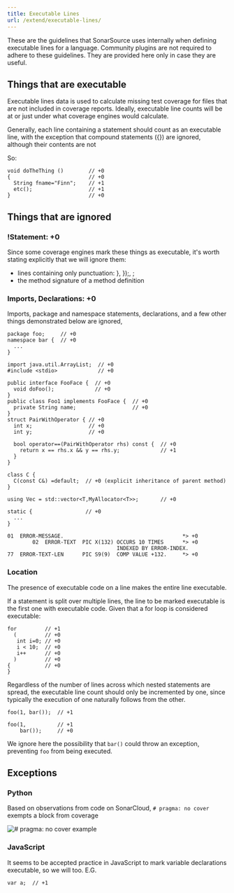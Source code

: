 ```yaml
---
title: Executable Lines
url: /extend/executable-lines/
---
```

 
These are the guidelines that SonarSource uses internally when defining executable lines for a language. Community plugins are not required to adhere to these guidelines. They are provided here only in case they are useful.

## Things that are executable
Executable lines data is used to calculate missing test coverage for files that are not included in coverage reports. Ideally, executable line counts will be at or just under what coverage engines would calculate.

Generally, each line containing a statement should count as an executable line, with the exception that compound statements ({}) are ignored, although their contents are not

So:
```
void doTheThing ()        // +0
{                         // +0
  String fname="Finn";    // +1
  etc();                  // +1
}                         // +0
```

## Things that are ignored
### !Statement: +0 
Since some coverage engines mark these things as executable, it's worth stating explicitly that we will ignore them:

* lines containing only punctuation: }, });, ;
* the method signature of a method definition

### Imports, Declarations: +0
Imports, package and namespace statements, declarations, and a few other things demonstrated below are ignored, 
```
package foo;     // +0
namespace bar {  // +0
  ...
}
  
import java.util.ArrayList;  // +0
#include <stdio>             // +0
  
public interface FooFace {  // +0
  void doFoo();             // +0
}
public class Foo1 implements FooFace {  // +0
  private String name;                  // +0
}
struct PairWithOperator { // +0
  int x;                  // +0
  int y;                  // +0
  
  bool operator==(PairWithOperator rhs) const {  // +0
    return x == rhs.x && y == rhs.y;             // +1
  }
}
  
class C {
  C(const C&) =default;  // +0 (explicit inheritance of parent method)
}
 
using Vec = std::vector<T,MyAllocator<T>>;       // +0
  
static {                 // +0
  ...
}
 
01  ERROR-MESSAGE.                                      *> +0
        02  ERROR-TEXT  PIC X(132) OCCURS 10 TIMES      *> +0
                                   INDEXED BY ERROR-INDEX.
77  ERROR-TEXT-LEN      PIC S9(9)  COMP VALUE +132.     *> +0
```

### Location
The presence of executable code on a line makes the entire line executable.

If a statement is split over multiple lines, the line to be marked executable is the first one with executable code. 
Given that a for loop is considered executable:
```
for         // +1
  (         // +0
   int i=0; // +0
   i < 10;  // +0
   i++      // +0
  )         // +0
{           // +0
}
```
Regardless of the number of lines across which nested statements are spread, the executable line count should only be incremented by one, since typically the execution of one naturally follows from the other. 

```
foo(1, bar());  // +1
  
foo(1,          // +1
    bar());     // +0
```
We ignore here the possibility that `bar()` could throw an exception, preventing `foo` from being executed.

## Exceptions
### Python
Based on observations from code on SonarCloud, `# pragma: no cover` exempts a block from coverage

![# pragma: no cover example](/images/executable-lines-python-exception.png)

### JavaScript
It seems to be accepted practice in JavaScript to mark variable declarations executable, so we will too. E.G.
```
var a;  // +1
```
